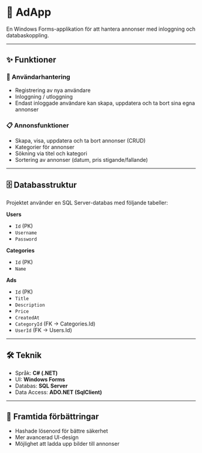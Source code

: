 # 📢 AdApp  
En Windows Forms-applikation för att hantera annonser med inloggning och databaskoppling.  

---

## ✨ Funktioner  
### 👤 Användarhantering  
- Registrering av nya användare  
- Inloggning / utloggning  
- Endast inloggade användare kan skapa, uppdatera och ta bort sina egna annonser  

### 📋 Annonsfunktioner  
- Skapa, visa, uppdatera och ta bort annonser (CRUD)  
- Kategorier för annonser  
- Sökning via titel och kategori  
- Sortering av annonser (datum, pris stigande/fallande)  

---

## 🗄️ Databasstruktur  
Projektet använder en SQL Server-databas med följande tabeller:  

**Users**  
- `Id` (PK)  
- `Username`  
- `Password`  

**Categories**  
- `Id` (PK)  
- `Name`  

**Ads**  
- `Id` (PK)  
- `Title`  
- `Description`  
- `Price`  
- `CreatedAt`  
- `CategoryId` (FK → Categories.Id)  
- `UserId` (FK → Users.Id)  

---

## 🛠️ Teknik  
- Språk: **C# (.NET)**  
- UI: **Windows Forms**  
- Databas: **SQL Server**  
- Data Access: **ADO.NET (SqlClient)**  

---

## 🚀 Framtida förbättringar  
- Hashade lösenord för bättre säkerhet  
- Mer avancerad UI-design  
- Möjlighet att ladda upp bilder till annonser  
